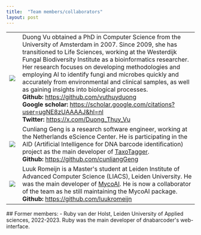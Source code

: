 ```yaml
---
title:  "Team members/collaborators"
layout: post
---
```



<div class="float-left">
<table>
  <tr>
    <td> <img src="https://MycoAI.github.io/photos/portrait_DuongVu.jpg"  align="left" style="height:50bp;" /> </td>
    <td> 
        Duong Vu obtained a PhD in Computer Science from the University of Amsterdam in 2007. Since 2009, she has transitioned to Life Sciences, working at the Westerdijk Fungal Biodiversity Institute as a bioinformatics researcher.
        Her research focuses on developing methodologies and employing AI to identify fungi and microbes quickly and accurately from environmental and clinical samples, as well as gaining insights into biological processes.<br />
      <strong>Github: </strong><a href="https://github.com/vuthuyduong">https://github.com/vuthuyduong</a><br />
      <strong>Google scholar: </strong><a href="https://scholar.google.com/citations?user=ugNE8zUAAAAJ&hl=nl">https://scholar.google.com/citations?user=ugNE8zUAAAAJ&hl=nl</a><br />
      <strong>Twitter: </strong><a href="https://x.com/Duong_Thuy_Vu">https://x.com/Duong_Thuy_Vu</a><br />
    </td>
   </tr> 
   <tr>
    <td> <img src="https://github.com/user-attachments/assets/5624f867-e647-4c67-9b77-3dded1570959"  align="left" style="height:100bp;" /> </td>
    <td> 
        Cunliang Geng is a research software engineer, working at the Netherlands eScience Center. He is participating in the AID (Artificial Intelligence for DNA barcode identification) project as the main developer of <a href="https://github.com/MycoAI/TaxoTagger">TaxoTagger</a>. <br />
      <strong>Github: </strong><a href="https://github.com/cunliangGeng">https://github.com/cunliangGeng</a><br />
    </td>
   </tr> 
  <tr>
    <td> <img src="https://github.com/user-attachments/assets/32d37941-3bf2-46ef-9ef1-86cc7807542a"  align="left" style="height:100bp;" /> </td>
    <td> 
        Luuk Romeijn is a Master's student at Leiden Institute of Advanced Computer Science (LIACS), Leiden University. He was the main developer of <a href="https://github.com/MycoAI/MycoAI">MycoAI</a>. He is now a collaborator of the team as he still maintaining the MycoAI package. <br />
      <strong>Github: </strong><a href="https://github.com/luukromeijn">https://github.com/luukromeijn</a><br />
    </td>
   </tr> 
</table>
</div>
## Former members:
- Ruby van der Holst, Leiden University of Applied sciences, 2022-2023. Ruby was the main developer of dnabarcoder's web-interface.
